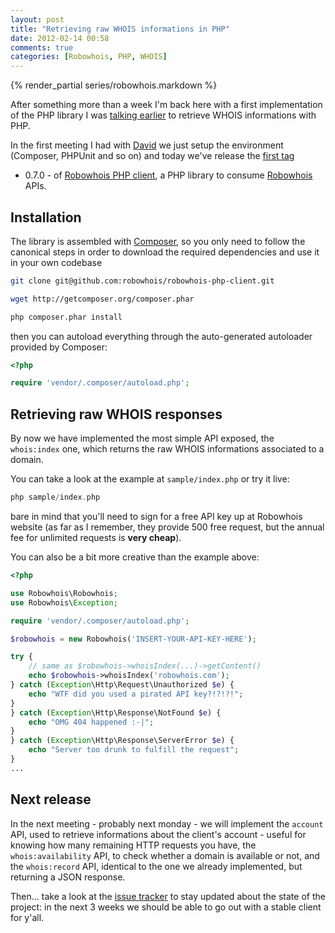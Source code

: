 ```yaml
---
layout: post
title: "Retrieving raw WHOIS informations in PHP"
date: 2012-02-14 00:58
comments: true
categories: [Robowhois, PHP, WHOIS]
---
```


{% render_partial series/robowhois.markdown %}

After something more than a week I'm back here with a first implementation of
the PHP library I was [talking earlier](/a-php-library-to-retrieve-whois-informations/)
to retrieve WHOIS informations with PHP.
<!-- more -->

In the first meeting I had with [David](http://davidfunaro.com) we just setup the
environment (Composer, PHPUnit and so on) and today we've release the
[first tag](https://github.com/robowhois/robowhois-php-client/tree/0.7.0)
- 0.7.0 - of [Robowhois PHP client](https://github.com/robowhois/robowhois-php-client),
a PHP library to consume [Robowhois](http://robowhois.com) APIs.

## Installation

The library is assembled with [Composer](/managing-php-dependencies-with-composer/),
so you only need to follow the canonical steps in order to download the
required dependencies and use it in your own codebase

``` bash Installing the Robowhois PHP client from the command line
git clone git@github.com:robowhois/robowhois-php-client.git

wget http://getcomposer.org/composer.phar

php composer.phar install
``` 

then you can autoload everything through the auto-generated autoloader
provided by Composer:

``` php
<?php

require 'vendor/.composer/autoload.php';
```

## Retrieving raw WHOIS responses

By now we have implemented the most simple API exposed, the `whois:index`
one, which returns the raw WHOIS informations associated to a domain.

You can take a look at the example at `sample/index.php` or try it live:

``` php
php sample/index.php
```

bare in mind that you'll need to sign for a free API key up at Robowhois
website (as far as I remember, they provide 500 free request, but the annual
fee for unlimited requests is **very cheap**).

You can also be a bit more creative than the example above:

``` php 
<?php

use Robowhois\Robowhois;
use Robowhois\Exception;

require 'vendor/.composer/autoload.php';

$robowhois = new Robowhois('INSERT-YOUR-API-KEY-HERE');

try {
    // same as $robowhois->whoisIndex(...)->getContent()
    echo $robowhois->whoisIndex('robowhois.com');
} catch (Exception\Http\Request\Unauthorized $e) {
    echo "WTF did you used a pirated API key?!?!?!";
}
} catch (Exception\Http\Response\NotFound $e) {
    echo "OMG 404 happened :-|";
}
} catch (Exception\Http\Response\ServerError $e) {
    echo "Server too drunk to fulfill the request";
}
...
```

## Next release

In the next meeting - probably next monday - we will implement the `account` API,
used to retrieve informations about the client's account - useful for knowing how many 
remaining HTTP requests you have, the `whois:availability` API, to check whether a
domain is available or not, and the `whois:record` API, identical to the one we
already implemented, but returning a JSON response.

Then... take a look at the [issue tracker](https://github.com/robowhois/robowhois-php-client/issues)
to stay updated about the state of the project: in the next 3 weeks we should
be able to go out with a stable client for y'all.
